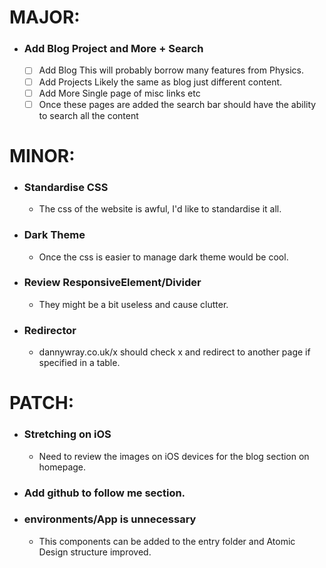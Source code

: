 # MAJOR:

* ### Add Blog Project and More + Search
    - [ ] Add Blog
        This will probably borrow many features from Physics.
    - [ ] Add Projects
        Likely the same as blog just different content.
    - [ ] Add More
        Single page of misc links etc
    - [ ] Once these pages are added the search bar should have the ability to search all the content

# MINOR:

* ### Standardise CSS
    * The css of the website is awful, I'd like to standardise it all.

* ### Dark Theme
    * Once the css is easier to manage dark theme would be cool.

* ### Review ResponsiveElement/Divider
    * They might be a bit useless and cause clutter.

* ### Redirector
    * dannywray.co.uk/x should check x and redirect to another page if specified in a table.


# PATCH:

* ### Stretching on iOS
    * Need to review the images on iOS devices for the blog section on homepage.
 
* ### Add github to follow me section.

* ### environments/App is unnecessary
    * This components can be added to the entry folder and Atomic Design structure improved.
